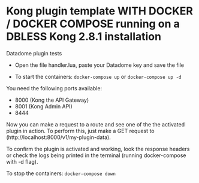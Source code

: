 Kong plugin template WITH DOCKER / DOCKER COMPOSE running on a DBLESS Kong 2.8.1 installation
====================

Datadome plugin tests

- Open the file handler.lua, paste your Datadome key and save the file

- To start the containers:
`docker-compose up` or `docker-compose up -d`

You need the following ports available:
- 8000 (Kong the API Gateway)
- 8001 (Kong Admin API)
- 8444

Now you can make a request to a route and see one of the the activated plugin in action.
To perform this, just make a GET request to (http://localhost:8000/v1/my-plugin-data).

To confirm the plugin is activated and working, look the response headers or check the logs being printed in the terminal (running docker-compose with -d flag).

To stop the containers:
`docker-compose down`

